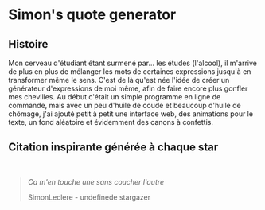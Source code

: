# Simon's quote generator

## Histoire

Mon cerveau d'étudiant étant surmené par... les études (l'alcool), il m'arrive de plus en plus de mélanger les mots de certaines expressions jusqu'à en transformer même le sens. C'est de là qu'est née l'idée de créer un générateur d'expressions de moi même, afin de faire encore plus gonfler mes chevilles. Au début c'était un simple programme en ligne de commande, mais avec un peu d'huile de coude et beaucoup d'huile de chômage, j'ai ajouté petit à petit une interface web, des animations pour le texte, un fond aléatoire et évidemment des canons à confettis.

## Citation inspirante générée à chaque star
<br>

> *Ca m'en touche une sans coucher l'autre*
> 
> SimonLeclere - undefinede stargazer